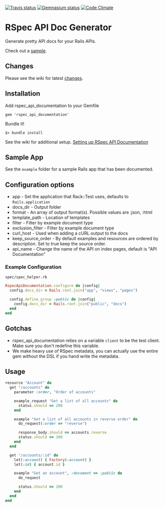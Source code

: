 [![Travis status](https://secure.travis-ci.org/zipmark/rspec_api_documentation.png)](https://secure.travis-ci.org/zipmark/rspec_api_documentation)
[![Gemnasium status](https://gemnasium.com/zipmark/rspec_api_documentation.png)](https://gemnasium.com/zipmark/rspec_api_documentation)
[![Code Climate](https://codeclimate.com/badge.png)](https://codeclimate.com/github/zipmark/rspec_api_documentation)

# RSpec API Doc Generator

Generate pretty API docs for your Rails APIs.

Check out a [sample](http://rad-example.herokuapp.com).

## Changes

Please see the wiki for latest [changes](https://github.com/zipmark/rspec_api_documentation/wiki/Changes).

## Installation

Add rspec_api_documentation to your Gemfile

    gem 'rspec_api_documentation'

Bundle it!

    $> bundle install

See the wiki for additional setup. [Setting up RSpec API Documentation](https://github.com/zipmark/rspec_api_documentation/wiki/Setting-up-RspecApiDocumentation)

## Sample App

See the `example` folder for a sample Rails app that has been documented.


## Configuration options
- app - Set the application that Rack::Test uses, defaults to `Rails.application`
- docs_dir - Output folder
- format - An array of output format(s). Possible values are :json, :html
- template_path - Location of templates
- filter - Filter by example document type
- exclusion_filter - Filter by example document type
- curl_host - Used when adding a cURL output to the docs
- keep_source_order - By default examples and resources are ordered by description. Set to true keep the source order.
- api_name - Change the name of the API on index pages, default is "API Documentation"

### Example Configuration
`spec/spec_helper.rb`

```ruby
RspecApiDocumentation.configure do |config|
  config.docs_dir = Rails.root.join("app", "views", "pages")

  config.define_group :public do |config|
    config.docs_dir = Rails.root.join("public", "docs")
  end
end
```

## Gotchas

- rspec_api_documentation relies on a variable `client` to be the test client. Make sure you don't redefine this variable.
- We make heavy use of RSpec metadata, you can actually use the entire gem without the DSL if you hand write the metadata.

## Usage

```ruby
resource "Account" do
  get "/accounts" do
    parameter :order, "Order of accounts"

    example_request "Get a list of all accounts" do
      status.should == 200
    end

    example "Get a list of all accounts in reverse order" do
      do_request(:order => "reverse")

      response_body.should == accounts.reverse
      status.should == 200
    end
  end

  get "/accounts/:id" do
    let(:account) { Factory(:account) }
    let(:id) { account.id }

    example "Get an account", :document => :public do
      do_request

      status.should == 200
    end
  end
end
```

